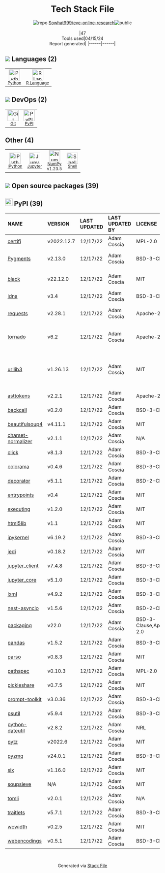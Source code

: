 <!--
&lt;--- Readme.md Snippet without images Start ---&gt;
## Tech Stack
Sowhat999/eve-online-research is built on the following main stack:

- [Python](https://www.python.org) – Languages
- [R Language](http://www.r-project.org/) – Languages
- [IPython](http://ipython.org/index.html) – Shells
- [Jupyter](http://jupyter.org) – Data Science Notebooks
- [NumPy](http://www.numpy.org/) – Data Science Tools
- [Shell](https://en.wikipedia.org/wiki/Shell_script) – Shells

Full tech stack [here](/techstack.md)

&lt;--- Readme.md Snippet without images End ---&gt;

&lt;--- Readme.md Snippet with images Start ---&gt;
## Tech Stack
Sowhat999/eve-online-research is built on the following main stack:

- <img width='25' height='25' src='https://img.stackshare.io/service/993/pUBY5pVj.png' alt='Python'/> [Python](https://www.python.org) – Languages
- <img width='25' height='25' src='https://img.stackshare.io/service/1213/r-logo.png' alt='R Language'/> [R Language](http://www.r-project.org/) – Languages
- <img width='25' height='25' src='https://img.stackshare.io/service/4477/820a0bb9a44fe5a1d640993ab1e6fd84_400x400.png' alt='IPython'/> [IPython](http://ipython.org/index.html) – Shells
- <img width='25' height='25' src='https://img.stackshare.io/service/4190/fGBUdNf__400x400.jpg' alt='Jupyter'/> [Jupyter](http://jupyter.org) – Data Science Notebooks
- <img width='25' height='25' src='https://img.stackshare.io/service/2179/default_332f874a2edb2686f578aa6389313efcea1eec41.png' alt='NumPy'/> [NumPy](http://www.numpy.org/) – Data Science Tools
- <img width='25' height='25' src='https://img.stackshare.io/service/4631/default_c2062d40130562bdc836c13dbca02d318205a962.png' alt='Shell'/> [Shell](https://en.wikipedia.org/wiki/Shell_script) – Shells

Full tech stack [here](/techstack.md)

&lt;--- Readme.md Snippet with images End ---&gt;
-->
<div align="center">

# Tech Stack File
![](https://img.stackshare.io/repo.svg "repo") [Sowhat999/eve-online-research](https://github.com/Sowhat999/eve-online-research)![](https://img.stackshare.io/public_badge.svg "public")
<br/><br/>
|47<br/>Tools used|04/15/24 <br/>Report generated|
|------|------|
</div>

## <img src='https://img.stackshare.io/languages.svg'/> Languages (2)
<table><tr>
  <td align='center'>
  <img width='36' height='36' src='https://img.stackshare.io/service/993/pUBY5pVj.png' alt='Python'>
  <br>
  <sub><a href="https://www.python.org">Python</a></sub>
  <br>
  <sub></sub>
</td>

<td align='center'>
  <img width='36' height='36' src='https://img.stackshare.io/service/1213/r-logo.png' alt='R Language'>
  <br>
  <sub><a href="http://www.r-project.org/">R Language</a></sub>
  <br>
  <sub></sub>
</td>

</tr>
</table>

## <img src='https://img.stackshare.io/devops.svg'/> DevOps (2)
<table><tr>
  <td align='center'>
  <img width='36' height='36' src='https://img.stackshare.io/service/1046/git.png' alt='Git'>
  <br>
  <sub><a href="http://git-scm.com/">Git</a></sub>
  <br>
  <sub></sub>
</td>

<td align='center'>
  <img width='36' height='36' src='https://img.stackshare.io/service/12572/-RIWgodF_400x400.jpg' alt='PyPI'>
  <br>
  <sub><a href="https://pypi.org/">PyPI</a></sub>
  <br>
  <sub></sub>
</td>

</tr>
</table>

## Other (4)
<table><tr>
  <td align='center'>
  <img width='36' height='36' src='https://img.stackshare.io/service/4477/820a0bb9a44fe5a1d640993ab1e6fd84_400x400.png' alt='IPython'>
  <br>
  <sub><a href="http://ipython.org/index.html">IPython</a></sub>
  <br>
  <sub></sub>
</td>

<td align='center'>
  <img width='36' height='36' src='https://img.stackshare.io/service/4190/fGBUdNf__400x400.jpg' alt='Jupyter'>
  <br>
  <sub><a href="http://jupyter.org">Jupyter</a></sub>
  <br>
  <sub></sub>
</td>

<td align='center'>
  <img width='36' height='36' src='https://img.stackshare.io/service/2179/default_332f874a2edb2686f578aa6389313efcea1eec41.png' alt='NumPy'>
  <br>
  <sub><a href="http://www.numpy.org/">NumPy</a></sub>
  <br>
  <sub>v1.23.5</sub>
</td>

<td align='center'>
  <img width='36' height='36' src='https://img.stackshare.io/service/4631/default_c2062d40130562bdc836c13dbca02d318205a962.png' alt='Shell'>
  <br>
  <sub><a href="https://en.wikipedia.org/wiki/Shell_script">Shell</a></sub>
  <br>
  <sub></sub>
</td>

</tr>
</table>


## <img src='https://img.stackshare.io/group.svg' /> Open source packages (39)</h2>

## <img width='24' height='24' src='https://img.stackshare.io/service/12572/-RIWgodF_400x400.jpg'/> PyPI (39)

|NAME|VERSION|LAST UPDATED|LAST UPDATED BY|LICENSE|VULNERABILITIES|
|:------|:------|:------|:------|:------|:------|
|[certifi](https://pypi.org/project/certifi)|v2022.12.7|12/17/22|Adam Coscia |MPL-2.0|[CVE-2023-37920](https://github.com/advisories/GHSA-xqr8-7jwr-rhp7) (High)|
|[Pygments](https://pypi.org/project/Pygments)|v2.13.0|12/17/22|Adam Coscia |BSD-3-Clause|[CVE-2022-40896](https://github.com/advisories/GHSA-mrwq-x4v8-fh7p) (Moderate)|
|[black](https://pypi.org/project/black)|v22.12.0|12/17/22|Adam Coscia |MIT|[CVE-2024-21503](https://github.com/advisories/GHSA-fj7x-q9j7-g6q6) (Moderate)|
|[idna](https://pypi.org/project/idna)|v3.4|12/17/22|Adam Coscia |BSD-3-Clause|[CVE-2024-3651](https://github.com/advisories/GHSA-jjg7-2v4v-x38h) (Moderate)|
|[requests](https://pypi.org/project/requests)|v2.28.1|12/17/22|Adam Coscia |Apache-2.0|[CVE-2023-32681](https://github.com/advisories/GHSA-j8r2-6x86-q33q) (Moderate)|
|[tornado](https://pypi.org/project/tornado)|v6.2|12/17/22|Adam Coscia |Apache-2.0|[](https://github.com/advisories/GHSA-qppv-j76h-2rpx) (Moderate)<br/>[CVE-2023-28370](https://github.com/advisories/GHSA-hj3f-6gcp-jg8j) (Moderate)|
|[urllib3](https://pypi.org/project/urllib3)|v1.26.13|12/17/22|Adam Coscia |MIT|[CVE-2023-45803](https://github.com/advisories/GHSA-g4mx-q9vg-27p4) (Moderate)<br/>[CVE-2023-43804](https://github.com/advisories/GHSA-v845-jxx5-vc9f) (Moderate)|
|[asttokens](https://pypi.org/project/asttokens)|v2.2.1|12/17/22|Adam Coscia |Apache-2.0|N/A|
|[backcall](https://pypi.org/project/backcall)|v0.2.0|12/17/22|Adam Coscia |BSD-3-Clause|N/A|
|[beautifulsoup4](https://pypi.org/project/beautifulsoup4)|v4.11.1|12/17/22|Adam Coscia |MIT|N/A|
|[charset-normalizer](https://pypi.org/project/charset-normalizer)|v2.1.1|12/17/22|Adam Coscia |N/A|N/A|
|[click](https://pypi.org/project/click)|v8.1.3|12/17/22|Adam Coscia |BSD-3-Clause|N/A|
|[colorama](https://pypi.org/project/colorama)|v0.4.6|12/17/22|Adam Coscia |BSD-3-Clause|N/A|
|[decorator](https://pypi.org/project/decorator)|v5.1.1|12/17/22|Adam Coscia |BSD-2-Clause|N/A|
|[entrypoints](https://pypi.org/project/entrypoints)|v0.4|12/17/22|Adam Coscia |MIT|N/A|
|[executing](https://pypi.org/project/executing)|v1.2.0|12/17/22|Adam Coscia |MIT|N/A|
|[html5lib](https://pypi.org/project/html5lib)|v1.1|12/17/22|Adam Coscia |MIT|N/A|
|[ipykernel](https://pypi.org/project/ipykernel)|v6.19.2|12/17/22|Adam Coscia |BSD-3-Clause|N/A|
|[jedi](https://pypi.org/project/jedi)|v0.18.2|12/17/22|Adam Coscia |MIT|N/A|
|[jupyter_client](https://pypi.org/project/jupyter_client)|v7.4.8|12/17/22|Adam Coscia |BSD-3-Clause|N/A|
|[jupyter_core](https://pypi.org/project/jupyter_core)|v5.1.0|12/17/22|Adam Coscia |BSD-3-Clause|N/A|
|[lxml](https://pypi.org/project/lxml)|v4.9.2|12/17/22|Adam Coscia |BSD-3-Clause|N/A|
|[nest-asyncio](https://pypi.org/project/nest-asyncio)|v1.5.6|12/17/22|Adam Coscia |BSD-2-Clause|N/A|
|[packaging](https://pypi.org/project/packaging)|v22.0|12/17/22|Adam Coscia |BSD-3-Clause,Apache-2.0|N/A|
|[pandas](https://pypi.org/project/pandas)|v1.5.2|12/17/22|Adam Coscia |BSD-3-Clause|N/A|
|[parso](https://pypi.org/project/parso)|v0.8.3|12/17/22|Adam Coscia |MIT|N/A|
|[pathspec](https://pypi.org/project/pathspec)|v0.10.3|12/17/22|Adam Coscia |MPL-2.0|N/A|
|[pickleshare](https://pypi.org/project/pickleshare)|v0.7.5|12/17/22|Adam Coscia |MIT|N/A|
|[prompt-toolkit](https://pypi.org/project/prompt-toolkit)|v3.0.36|12/17/22|Adam Coscia |BSD-3-Clause|N/A|
|[psutil](https://pypi.org/project/psutil)|v5.9.4|12/17/22|Adam Coscia |BSD-3-Clause|N/A|
|[python-dateutil](https://pypi.org/project/python-dateutil)|v2.8.2|12/17/22|Adam Coscia |NRL|N/A|
|[pytz](https://pypi.org/project/pytz)|v2022.6|12/17/22|Adam Coscia |MIT|N/A|
|[pyzmq](https://pypi.org/project/pyzmq)|v24.0.1|12/17/22|Adam Coscia |BSD-3-Clause|N/A|
|[six](https://pypi.org/project/six)|v1.16.0|12/17/22|Adam Coscia |MIT|N/A|
|[soupsieve](https://pypi.org/project/soupsieve)|N/A|12/17/22|Adam Coscia |MIT|N/A|
|[tomli](https://pypi.org/project/tomli)|v2.0.1|12/17/22|Adam Coscia |N/A|N/A|
|[traitlets](https://pypi.org/project/traitlets)|v5.7.1|12/17/22|Adam Coscia |BSD-3-Clause|N/A|
|[wcwidth](https://pypi.org/project/wcwidth)|v0.2.5|12/17/22|Adam Coscia |MIT|N/A|
|[webencodings](https://pypi.org/project/webencodings)|v0.5.1|12/17/22|Adam Coscia |BSD-3-Clause|N/A|

<br/>
<div align='center'>

Generated via [Stack File](https://github.com/marketplace/stack-file)
